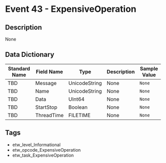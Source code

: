 # Event 43 - ExpensiveOperation

## Description
None

## Data Dictionary
|Standard Name|Field Name|Type|Description|Sample Value|
|---|---|---|---|---|
|TBD|Message|UnicodeString|None|`None`|
|TBD|Name|UnicodeString|None|`None`|
|TBD|Data|UInt64|None|`None`|
|TBD|StartStop|Boolean|None|`None`|
|TBD|ThreadTime|FILETIME|None|`None`|

## Tags
* etw_level_Informational
* etw_opcode_ExpensiveOperation
* etw_task_ExpensiveOperation